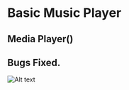 # Basic Music Player

Media Player()
-----------
Bugs Fixed.
--------------------------
![Alt text](https://github.com/melihcan1376/MusicPlayer/blob/main/music.png?raw=true "Music Player")


